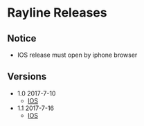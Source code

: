 # Rayline Releases

## Notice

- IOS release must open by iphone browser

## Versions

- 1.0 2017-7-10
    - [IOS](itms-services://?action=download-manifest&url=https://lovebirdsx.github.io/release/rayline/1.0/rayline.plist)
- 1.1 2017-7-16
    - [IOS](itms-services://?action=download-manifest&url=https://lovebirdsx.github.io/release/rayline/1.1/rayline.plist)
